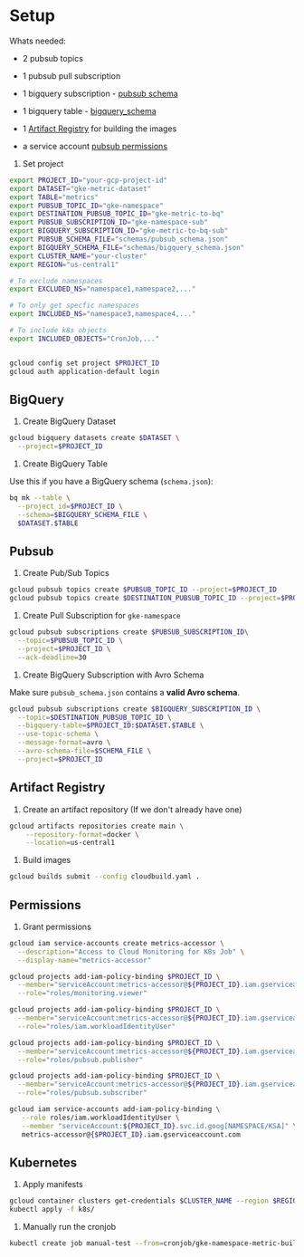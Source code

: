# Setup
Whats needed:
- 2 pubsub topics
- 1 pubsub pull subscription
- 1 bigquery subscription - [pubsub schema](schemas/pubsub_schema.json)

- 1 bigquery table - [bigquery_schema](schemas/bigquery_schema.json)
- 1 [Artifact Registry](#artifact-registry) for building the images
- a service account [pubsub permissions](#permissions)

1. Set project 
```sh
export PROJECT_ID="your-gcp-project-id"
export DATASET="gke-metric-dataset"
export TABLE="metrics"
export PUBSUB_TOPIC_ID="gke-namespace"
export DESTINATION_PUBSUB_TOPIC_ID="gke-metric-to-bq"
export PUBSUB_SUBSCRIPTION_ID="gke-namespace-sub"
export BIGQUERY_SUBSCRIPTION_ID="gke-metric-to-bq-sub"
export PUBSUB_SCHEMA_FILE="schemas/pubsub_schema.json"
export BIGQUERY_SCHEMA_FILE="schemas/bigquery_schema.json"
export CLUSTER_NAME="your-cluster"
export REGION="us-central1"

# To exclude namespaces
export EXCLUDED_NS="namespace1,namespace2,..."

# To only get specfic namespaces
export INCLUDED_NS="namespace3,namespace4,..."

# To include k8s objects
export INCLUDED_OBJECTS="CronJob,..."


gcloud config set project $PROJECT_ID
gcloud auth application-default login
```
## BigQuery
1. Create BigQuery Dataset

```bash
gcloud bigquery datasets create $DATASET \
  --project=$PROJECT_ID
```

1. Create BigQuery Table

Use this if you have a BigQuery schema (`schema.json`):

```bash
bq mk --table \
  --project_id=$PROJECT_ID \
  --schema=$BIGQUERY_SCHEMA_FILE \
  $DATASET.$TABLE
```

## Pubsub


1. Create Pub/Sub Topics

```bash
gcloud pubsub topics create $PUBSUB_TOPIC_ID --project=$PROJECT_ID
gcloud pubsub topics create $DESTINATION_PUBSUB_TOPIC_ID --project=$PROJECT_ID
```

1. Create Pull Subscription for `gke-namespace`

```bash
gcloud pubsub subscriptions create $PUBSUB_SUBSCRIPTION_ID\
  --topic=$PUBSUB_TOPIC_ID \
  --project=$PROJECT_ID \
  --ack-deadline=30
```

1. Create BigQuery Subscription with Avro Schema

Make sure `pubsub_schema.json` contains a **valid Avro schema**.

```bash
gcloud pubsub subscriptions create $BIGQUERY_SUBSCRIPTION_ID \
  --topic=$DESTINATION_PUBSUB_TOPIC_ID \
  --bigquery-table=$PROJECT_ID:$DATASET.$TABLE \
  --use-topic-schema \
  --message-format=avro \
  --avro-schema-file=$SCHEMA_FILE \
  --project=$PROJECT_ID
```

## Artifact Registry

1. Create an artifact repository (If we don't already have one)

```sh
gcloud artifacts repositories create main \
    --repository-format=docker \
    --location=us-central1
```

1. Build images

```sh
gcloud builds submit --config cloudbuild.yaml .
```

## Permissions
1. Grant permissions

```sh
gcloud iam service-accounts create metrics-accessor \
  --description="Access to Cloud Monitoring for K8s Job" \
  --display-name="metrics-accessor"

gcloud projects add-iam-policy-binding $PROJECT_ID \
  --member="serviceAccount:metrics-accessor@${PROJECT_ID}.iam.gserviceaccount.com" \
  --role="roles/monitoring.viewer"

gcloud projects add-iam-policy-binding $PROJECT_ID \
  --member="serviceAccount:metrics-accessor@${PROJECT_ID}.iam.gserviceaccount.com" \
  --role="roles/iam.workloadIdentityUser"

gcloud projects add-iam-policy-binding $PROJECT_ID \
  --member="serviceAccount:metrics-accessor@${PROJECT_ID}.iam.gserviceaccount.com" \
  --role="roles/pubsub.publisher"

gcloud projects add-iam-policy-binding $PROJECT_ID \
  --member="serviceAccount:metrics-accessor@${PROJECT_ID}.iam.gserviceaccount.com" \
  --role="roles/pubsub.subscriber"

gcloud iam service-accounts add-iam-policy-binding \
   --role roles/iam.workloadIdentityUser \
   --member "serviceAccount:${PROJECT_ID}.svc.id.goog[NAMESPACE/KSA]" \
   metrics-accessor@{$PROJECT_ID}.iam.gserviceaccount.com

```

## Kubernetes
1. Apply manifests

```sh
gcloud container clusters get-credentials $CLUSTER_NAME --region $REGION --project $PROJECT_ID
kubectl apply -f k8s/
```

1. Manually run the cronjob

```sh
kubectl create job manual-test --from=cronjob/gke-namespace-metric-builder-cronjob
```
